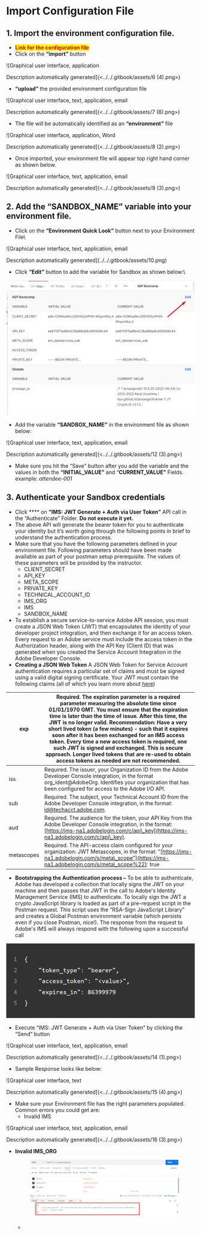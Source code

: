 # Import Configuration File

## 1. **Import the environment configuration file.**

* <mark style="color:red;">**Link for the configuration file**</mark>
* Click on the **“import”** button

![Graphical user interface, application

Description automatically generated](<../../.gitbook/assets/6 (4).png>)

* **“upload”** the provided environment configuration file

![Graphical user interface, text, application, email

Description automatically generated](<../../.gitbook/assets/7 (8).png>)

* The file will be automatically identified as an **“environment”** file

![Graphical user interface, application, Word

Description automatically generated](<../../.gitbook/assets/8 (2).png>)

* Once imported, your environment file will appear top right hand corner as shown below.

![Graphical user interface, text, application, email

Description automatically generated](<../../.gitbook/assets/9 (3).png>)

## **2. Add the “SANDBOX\_NAME” variable into your environment file.**

* Click on the **“Environment Quick Look”** button next to your Environment File\


![Graphical user interface, text, application, email

Description automatically generated](../../.gitbook/assets/10.png)

* Click **“Edit”** button to add the variable for Sandbox as shown below:\


![](../../.gitbook/assets/11.png)

* Add the variable **“SANDBOX\_NAME”** in the environment file as shown below:

![Graphical user interface, text, application, email

Description automatically generated](<../../.gitbook/assets/12 (3).png>)

* Make sure you hit the “Save” button after you add the variable and the values in both the **“INITIAL\_VALUE”** and “**CURRENT\_VALUE”** Fields. example: _attendee-001_

## **3. Authenticate your Sandbox credentials**

* Click **** on **“IMS: JWT Generate + Auth via User Token”** API call in the “Authenticate” Folder. **Do not execute it yet.**
* The above API will generate the bearer token for you to authenticate your identity but it’s worth going through the following points in brief to understand the authentication process.
* Make sure that you have the following parameters defined in your environment file. Following parameters should have been made available as part of your postman setup prerequisite. The values of these parameters will be provided by the instructor.
  * CLIENT\_SECRET
  * API\_KEY
  * META\_SCOPE
  * PRIVATE\_KEY
  * TECHNICAL\_ACCOUNT\_ID
  * IMS\_ORG
  * IMS
  * SANDBOX\_NAME
* To establish a secure service-to-service Adobe API session, you must create a JSON Web Token (JWT) that encapsulates the identity of your developer project integration, and then exchange it for an access token. Every request to an Adobe service must include the access token in the Authorization header, along with the API Key (Client ID) that was generated when you created the Service Account Integration in the Adobe Developer Console.
* **Creating a JSON Web Token** A JSON Web Token for Service Account authentication requires a particular set of claims and must be signed using a valid digital signing certificate. Your JWT must contain the following claims (all of which you learn more about [here](https://developer.adobe.com/developer-console/docs/guides/authentication/JWT/))

| exp        | Required. The expiration parameter is a required parameter measuring the absolute time since 01/01/1970 GMT. You must ensure that the expiration time is later than the time of issue. After this time, the JWT is no longer valid. Recommendation: Have a very short lived token (a few minutes) - such that it expires soon after it has been exchanged for an IMS access token. Every time a new access token is required, one such JWT is signed and exchanged. This is secure approach. Longer lived tokens that are re-used to obtain access tokens as needed are not recommended. |
| ---------- | ---------------------------------------------------------------------------------------------------------------------------------------------------------------------------------------------------------------------------------------------------------------------------------------------------------------------------------------------------------------------------------------------------------------------------------------------------------------------------------------------------------------------------------------------------------------------------------------- |
| iss        | Required. The issuer, your Organization ID from the Adobe Developer Console integration, in the format org\_ident@AdobeOrg. Identifies your organization that has been configured for access to the Adobe I/O API.                                                                                                                                                                                                                                                                                                                                                                       |
| sub        | Required. The subject, your Technical Account ID from the Adobe Developer Console integration, in the format: [id@techacct.adobe.com](mailto:id@techacct.adobe.com).                                                                                                                                                                                                                                                                                                                                                                                                                     |
| aud        | Required. The audience for the token, your API Key from the Adobe Developer Console integration, in the format: [https://ims-na1.adobelogin.com/c/api\_key](https://ims-na1.adobelogin.com/c/api\_key).                                                                                                                                                                                                                                                                                                                                                                                  |
| metascopes | Required. The API-access claim configured for your organization: JWT Metascopes, in the format: "[https://ims-na1.adobelogin.com/s/meta\_scope"](https://ims-na1.adobelogin.com/s/meta\_scope%22): true                                                                                                                                                                                                                                                                                                                                                                                  |

* **Bootstrapping the Authentication process –** To be able to authenticate, Adobe has developed a collection that locally signs the JWT on your machine and then passes that JWT in the call to Adobe's Identity Management Service (IMS) to authenticate. To locally sign the JWT a crypto JavaScript library is loaded as part of a pre-request script in the Postman request. This script uses the “RSA-Sign JavaScript Library” and creates a Global Postman environment variable (which persists even if you close Postman, nice!). The response from the request to Adobe's IMS will always respond with the following upon a successful call

![](<../../.gitbook/assets/13 (2).png>)

* Execute “IMS: JWT Generate + Auth via User Token” by clicking the “Send” button

![Graphical user interface, text, application, email

Description automatically generated](<../../.gitbook/assets/14 (1).png>)

* Sample Response looks like below:

![Graphical user interface, text

Description automatically generated](<../../.gitbook/assets/15 (4).png>)

* Make sure your Environment file has the right parameters populated. Common errors you could get are:
  * Invalid IMS

![Graphical user interface, text, application, email

Description automatically generated](<../../.gitbook/assets/16 (3).png>)

*   **Invalid IMS\_ORG**

    <figure><img src="../../.gitbook/assets/invalid IMS ORG.png" alt=""><figcaption></figcaption></figure>

    *
